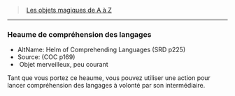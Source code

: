 ﻿---
!MagicItem
Type: Objet merveilleux
Rarity: peu courant
Id: magicitems_az_hd.md#heaume-de-compréhension-des-langages
ParentLink: magicitems_az_hd.md#les-objets-magiques-de-a-à-z
Name: Heaume de compréhension des langages
ParentName: Les objets magiques de A à Z
NameLevel: 3
AltName: Helm of Comprehending Languages (SRD p225)
Source: (COC p169)
Attributes:
  Name: Heaume de compréhension des langages
  Markdown: >+
    ### <!--Name-->Heaume de compréhension des langages<!--/Name-->


    - AltName: <!--AltName-->Helm of Comprehending Languages (SRD p225)<!--/AltName-->

    - Source: <!--Source-->(COC p169)<!--/Source-->

    -  <!--Type-->Objet merveilleux<!--/Type-->, <!--Rarity-->peu courant<!--/Rarity-->


    Tant que vous portez ce heaume, vous pouvez utiliser une action pour lancer compréhension des langages à volonté par son intermédiaire.

  AltName: Helm of Comprehending Languages (SRD p225)
  Source: (COC p169)
  Type: Objet merveilleux
  Rarity: peu courant
AttributesDictionary: >+
  Name: Heaume de compréhension des langages

  Markdown: >+

    ### <!--Name-->Heaume de compréhension des langages<!--/Name-->





    - AltName: <!--AltName-->Helm of Comprehending Languages (SRD p225)<!--/AltName-->



    - Source: <!--Source-->(COC p169)<!--/Source-->



    -  <!--Type-->Objet merveilleux<!--/Type-->, <!--Rarity-->peu courant<!--/Rarity-->





    Tant que vous portez ce heaume, vous pouvez utiliser une action pour lancer compréhension des langages à volonté par son intermédiaire.



  AltName: Helm of Comprehending Languages (SRD p225)

  Source: (COC p169)

  Type: Objet merveilleux

  Rarity: peu courant

---
> [Les objets magiques de A à Z](hd_magicitems_az_les_objets_magiques_de_a_a_z.md)

---

### Heaume de compréhension des langages

- AltName: Helm of Comprehending Languages (SRD p225)
- Source: (COC p169)
-  Objet merveilleux, peu courant

Tant que vous portez ce heaume, vous pouvez utiliser une action pour lancer compréhension des langages à volonté par son intermédiaire.

